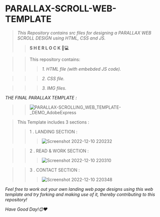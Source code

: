# **PARALLAX-SCROLL-WEB-TEMPLATE**
>_This Repository contains src files for designing a PARALLAX WEB SCROLL DESIGN using HTML, CSS and JS._
>> **S H E R L O C K 👾💻**

>>This repository contains:
>>>_1. HTML file (with embebded JS code)._

>>>_2. CSS file._

>>>_3. IMG files._

_THE FINAL PARALLAX TEMPLATE :_ 
>>![PARALLAX-SCROLLING_WEB_TEMPLATE-_DEMO_AdobeExpress](https://user-images.githubusercontent.com/97678993/206866436-f10f708b-52be-4e44-ab8a-c5581b8b098d.gif)


>This Template includes 3 sections : 
>>1 . LANDING SECTION :
>>>![Screenshot 2022-12-10 220232](https://user-images.githubusercontent.com/97678993/206865309-a379a0e6-b4ca-4644-bf52-bdfa6853697d.png)

>>2 . READ & WORK SECTION :
>>>![Screenshot 2022-12-10 220310](https://user-images.githubusercontent.com/97678993/206865334-df21e247-e071-400c-a3ee-47645a22f58b.png)

>>3 . CONTACT SECTION : 
>>>![Screenshot 2022-12-10 220348](https://user-images.githubusercontent.com/97678993/206865386-8958239b-e37d-4092-8c23-4bdb53303c67.png)

 _Feel free to work out your own landing web page designs using this web template and try forking and  making use of it, thereby contributing to this repository!_
 
 _*Have Good Day!😊❤️*_
